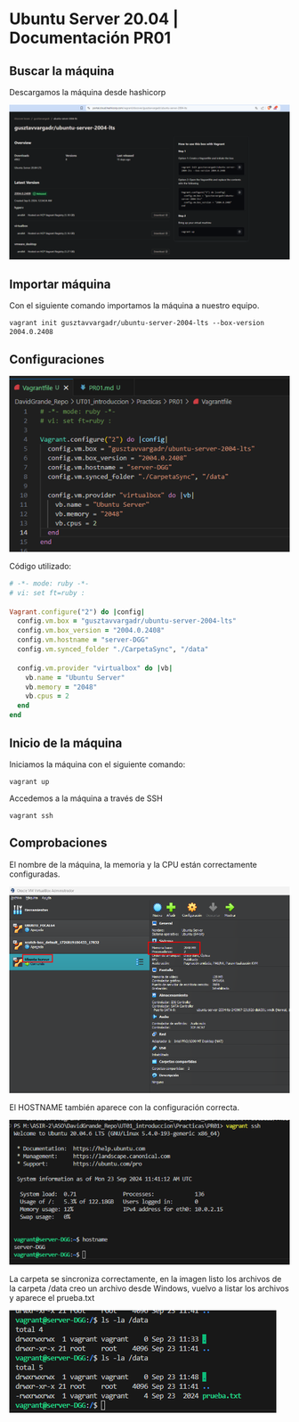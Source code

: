 # Ubuntu Server 20.04 | Documentación PR01

## Buscar la máquina

Descargamos la máquina desde hashicorp

![Descargar máquina](/UT01_introduccion/Practicas/imagenes/PR01-1.png)

## Importar máquina

Con el siguiente comando importamos la máquina a nuestro equipo.

```
vagrant init gusztavvargadr/ubuntu-server-2004-lts --box-version 2004.0.2408
```

## Configuraciones

![Vagrantfile](/UT01_introduccion/Practicas/imagenes/PR01-2.png)

Código utilizado:

```ruby
# -*- mode: ruby -*-
# vi: set ft=ruby :

Vagrant.configure("2") do |config|
  config.vm.box = "gusztavvargadr/ubuntu-server-2004-lts"
  config.vm.box_version = "2004.0.2408"
  config.vm.hostname = "server-DGG"
  config.vm.synced_folder "./CarpetaSync", "/data"

  config.vm.provider "virtualbox" do |vb|
    vb.name = "Ubuntu Server"
    vb.memory = "2048"
    vb.cpus = 2 
  end
end

```

## Inicio de la máquina

Iniciamos la máquina con el siguiente comando:
```
vagrant up
```

Accedemos a la máquina a través de SSH
```
vagrant ssh
```

## Comprobaciones

El nombre de la máquina, la memoria y la CPU están correctamente configuradas.

![](/UT01_introduccion/Practicas/imagenes/PR01-3.png)

El HOSTNAME también aparece con la configuración correcta.

![](/UT01_introduccion/Practicas/imagenes/PR01-4.png)

La carpeta se sincroniza correctamente, en la imagen listo los archivos de la carpeta /data creo un archivo desde Windows, vuelvo a listar los archivos y aparece el prueba.txt

![](/UT01_introduccion/Practicas/imagenes/PR01-5.png)




